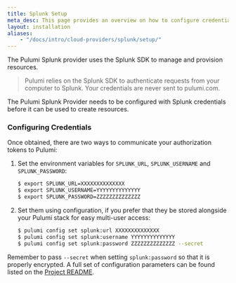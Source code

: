 ```yaml
---
title: Splunk Setup
meta_desc: This page provides an overview on how to configure credentials for the Pulumi Splunk Provider.
layout: installation
aliases:
    - "/docs/intro/cloud-providers/splunk/setup/"
---
```


The Pulumi Splunk provider uses the Splunk SDK to manage and provision resources.

> Pulumi relies on the Splunk SDK to authenticate requests from your computer to Splunk. Your credentials are never sent
> to pulumi.com.

The Pulumi Splunk Provider needs to be configured with Splunk credentials
before it can be used to create resources.

### Configuring Credentials

Once obtained, there are two ways to communicate your authorization tokens to Pulumi:

1. Set the environment variables for `SPLUNK_URL`, `SPLUNK_USERNAME` and `SPLUNK_PASSWORD`:

    ```bash
    $ export SPLUNK_URL=XXXXXXXXXXXXXX
    $ export SPLUNK_USERNAME=YYYYYYYYYYYYYY
    $ export SPLUNK_PASSWORD=ZZZZZZZZZZZZZZ
    ```

2. Set them using configuration, if you prefer that they be stored alongside your Pulumi stack for easy multi-user access:

    ```bash
    $ pulumi config set splunk:url XXXXXXXXXXXXXX
    $ pulumi config set splunk:username YYYYYYYYYYYYYY
    $ pulumi config set splunk:password ZZZZZZZZZZZZZZ --secret
    ```

Remember to pass `--secret` when setting `splunk:password` so that it is properly encrypted. A full set of configuration parameters
can be found listed on the [Project README](https://github.com/pulumi/pulumi-splunk/blob/master/README.md).
